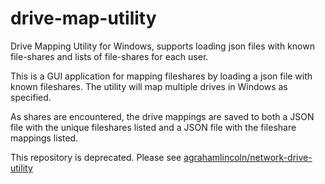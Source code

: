 drive-map-utility
=================

Drive Mapping Utility for Windows, supports loading json files with known file-shares and lists of file-shares for each user.

This is a GUI application for mapping fileshares by loading a json file with known fileshares. The utility will map multiple drives in Windows as specified.

As shares are encountered, the drive mappings are saved to both a JSON file with the unique fileshares listed and a JSON file with the fileshare mappings listed.

This repository is deprecated. Please see [agrahamlincoln/network-drive-utility](https://github.com/agrahamlincoln/network-drive-utility)
